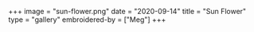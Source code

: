 +++
image = "sun-flower.png"
date = "2020-09-14"
title = "Sun Flower"
type = "gallery"
embroidered-by = ["Meg"]
+++
